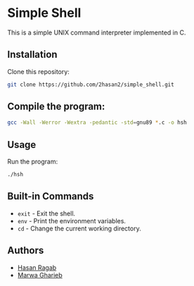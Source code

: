 # Simple Shell

This is a simple UNIX command interpreter implemented in C.

## Installation

Clone this repository:

```sh
git clone https://github.com/2hasan2/simple_shell.git
```
## Compile the program:

```sh
gcc -Wall -Werror -Wextra -pedantic -std=gnu89 *.c -o hsh
```

## Usage

Run the program:

```sh
./hsh
```

## Built-in Commands

- `exit` - Exit the shell.
- `env` - Print the environment variables.
- `cd` - Change the current working directory.

## Authors

- [Hasan Ragab](hr145310gmail.com)
- [Marwa Gharieb](ghariebm762@gmail.com)
